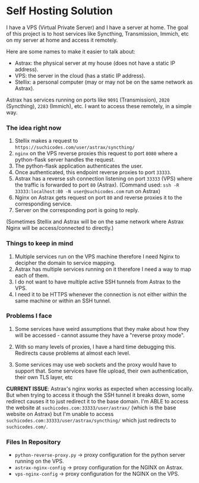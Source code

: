 # Self Hosting Solution

I have a VPS (Virtual Private Server) and I have a server at home. The goal of
this project is to host services like Syncthing, Transmission, Immich, etc on my
server at home and access it remotely.

Here are some names to make it easier to talk about:

- Astrax: the physical server at my house (does not have a static IP address).
- VPS: the server in the cloud (has a static IP address).
- Stellix: a personal computer (may or may not be on the same network as Astrax).

Astrax has services running on ports like `9091` (Transmission), `2020`
(Syncthing), `2283` (Immich), etc. I want to access these remotely, in a simple
way.

### The idea right now

1. Stellix makes a request to `https://suchicodes.com/user/astrax/syncthing/`
2. `nginx` on the VPS reverse proxies this request to port `8080` where a
   python-flask server handles the request.
3. The python-flask application authenticates the user.
4. Once authenticated, this endpoint reverse proxies to port `33333`.
5. Astrax has a reverse ssh connection listening on port `33333` (VPS) where the
   traffic is forwarded to port `80` (Astrax). (Command used: 
   `ssh -R 33333:localhost:80 -N user@suchicodes.com` run on Astrax)
6. Nginx on Astrax gets request on port `80` and reverse proxies it to the
   corresponding service.
7. Server on the corresponding port is going to reply.

(Sometimes Stellix and Astrax will be on the same network where Astrax Nginx
will be access/connected to directly.)

### Things to keep in mind

1. Multiple services run on the VPS machine therefore I need Nginx to decipher
   the domain to service mapping. 
2. Astrax has multiple services running on it therefore I need a way to map each
   of them.
3. I do not want to have multiple active SSH tunnels from Astrax to the VPS.
4. I need it to be HTTPS whenever the connection is not either within the same
   machine or within an SSH tunnel. 


### Problems I face

1. Some services have weird assumptions that they make about how they will be
   accessed - cannot assume they have a "reverse proxy mode".

2. With so many levels of proxies, I have a hard time debugging this. Redirects
   cause problems at almost each level.

3. Some services may use web sockets and the proxy would have to support that.
   Some services have file upload, their own authentication, their own TLS
   layer, etc

**CURRENT ISSUE**: Astrax's nginx works as expected when accessing locally. But
when trying to access it though the SSH tunnel it breaks down, some redirect
causes it to just redirect it to the base domain. I'm ABLE to access the website
at `suchicodes.com:33333/user/astrax/` (which is the base website on Astrax) but
I'm unable to access `suchicodes.com:33333/user/astrax/syncthing/` which just
redirects to `suchicodes.com/`.

### Files In Repository

- `python-reverse-proxy.py` -> proxy configuration for the python server running
  on the VPS.
- `astrax-nginx-config` -> proxy configuration for the NGINX on Astrax.
- `vps-nginx-config` -> proxy configuration for the NGINX on the VPS.
